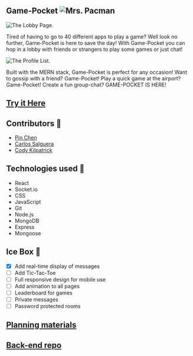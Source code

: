 ## Game-Pocket ![Mrs. Pacman](https://i.imgur.com/YGNuDWz.gif)
![The Lobby Page.](https://i.imgur.com/QgAmQoY.png) 


  Tired of having to go to 40 different apps to play a game? Well look no further, Game-Pocket is here to save the day! With Game-Pocket you can hop in a lobby with friends or strangers to play some games or just chat!

![The Profile List.](https://i.imgur.com/Xs9IAJK.png)

  Built with the MERN stack, Game-Pocket is perfect for any occasion! Want to gossip with a friend? Game-Pocket! Play a quick game at the airport? Game-Pocket! Create a fun group-chat? GAME-POCKET IS HERE!


## [Try it Here](https://game-pocket.netlify.app/) 

## Contributors :busts_in_silhouette:
- [Pin Chen](https://github.com/WarmSkin) 
- [Carlos Salguera](https://github.com/csalguera) 
- [Cody Kilpatrick](https://github.com/Codykilpatrick) 

## Technologies used 💾

- React
- Socket.io
- CSS
- JavaScript
- Git
- Node.js
- MongoDB
- Express
- Mongoose

## Ice Box 🧊

- [x] Add real-time display of messages
- [ ] Add Tic-Tac-Toe
- [ ] Full responsive design for mobile use
- [ ] Add animation to all pages
- [ ] Leaderboard for games
- [ ] Private messages
- [ ] Password protected rooms

## [Planning materials](https://trello.com/b/URkUaoiq/sinkingship)
## [Back-end repo](https://github.com/WarmSkin/Game-Pocket-Back-End)
